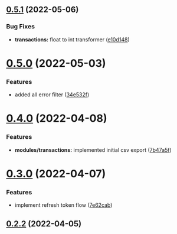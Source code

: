 ## [0.5.1](https://github.com/broodd/budgetify-backend/compare/v0.5.0...v0.5.1) (2022-05-06)


### Bug Fixes

* **transactions:** float to int transformer ([e10d148](https://github.com/broodd/budgetify-backend/commit/e10d1483886a732177e49e5cc384989ef2bcb913))



# [0.5.0](https://github.com/broodd/budgetify-backend/compare/v0.4.0...v0.5.0) (2022-05-03)


### Features

* added all error filter ([34e532f](https://github.com/broodd/budgetify-backend/commit/34e532ff7d769de8b09eae71474206a835686aa3))



# [0.4.0](https://github.com/broodd/budgetify-backend/compare/v0.3.0...v0.4.0) (2022-04-08)


### Features

* **modules/transactions:** implemented initial csv export ([7b47a5f](https://github.com/broodd/budgetify-backend/commit/7b47a5f921e6ac64971c89ae4f84ef04604e65b0))



# [0.3.0](https://github.com/broodd/budgetify-backend/compare/v0.2.2...v0.3.0) (2022-04-07)


### Features

* implement refresh token flow ([7e62cab](https://github.com/broodd/budgetify-backend/commit/7e62cab9d7e4c44427b4d3a2594c25cfad2757e9))



## [0.2.2](https://github.com/broodd/budgetify-backend/compare/v0.2.1...v0.2.2) (2022-04-05)



